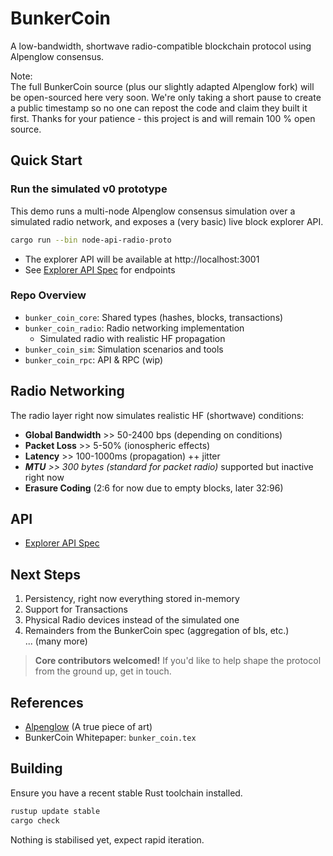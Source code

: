 # BunkerCoin
A low-bandwidth, shortwave radio-compatible blockchain protocol using Alpenglow consensus.


Note:\
The full BunkerCoin source (plus our slightly adapted Alpenglow fork) will be open-sourced here very soon. We're only taking a short pause to create a public timestamp so no one can repost the code and claim they built it first. Thanks for your patience - this project is and will remain 100 % open source.

## Quick Start

### Run the simulated v0 prototype

This demo runs a multi-node Alpenglow consensus simulation over a simulated radio network, and exposes a (very basic) live block explorer API.

```bash
cargo run --bin node-api-radio-proto
```

- The explorer API will be available at http://localhost:3001
- See [Explorer API Spec](docs/rpc_spec.md) for endpoints

### Repo Overview

- `bunker_coin_core`: Shared types (hashes, blocks, transactions)
- `bunker_coin_radio`: Radio networking implementation
  - Simulated radio with realistic HF propagation
- `bunker_coin_sim`: Simulation scenarios and tools
- `bunker_coin_rpc`: API & RPC (wip)


## Radio Networking

The radio layer right now simulates realistic HF (shortwave) conditions:
- **Global Bandwidth** >> 50-2400 bps (depending on conditions)
- **Packet Loss** >> 5-50% (ionospheric effects)
- **Latency** >> 100-1000ms (propagation) ++ jitter
- _**MTU** >> 300 bytes (standard for packet radio)_ supported but inactive right now
- **Erasure Coding** (2:6 for now due to empty blocks, later 32:96)

## API

- [Explorer API Spec](docs/api_spec.md)

## Next Steps

1. Persistency, right now everything stored in-memory
2. Support for Transactions
3. Physical Radio devices instead of the simulated one
4. Remainders from the BunkerCoin spec (aggregation of bls, etc.)\
... (many more)

>  **Core contributors welcomed!** If you'd like to help shape the protocol from the ground up, get in touch.


## References

- [Alpenglow](https://github.com/qkniep/alpenglow) (A true piece of art)
- BunkerCoin Whitepaper: `bunker_coin.tex`

## Building

Ensure you have a recent stable Rust toolchain installed.

```bash
rustup update stable
cargo check
```

Nothing is stabilised yet, expect rapid iteration. 